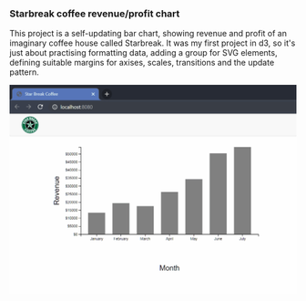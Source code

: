 ###  Starbreak coffee revenue/profit chart

This project is a self-updating bar chart, showing revenue and profit of an imaginary coffee house called Starbreak. It was my first project in d3, so it's just about practising formatting data, adding a group for SVG elements, defining suitable margins for axises, scales, transitions and the update pattern.


![starbreak coffee bar chart](coffee_revenue_chart.gif)